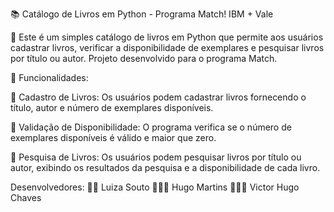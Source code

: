 📚 Catálogo de Livros em Python - Programa Match! IBM + Vale

📙 Este é um simples catálogo de livros em Python que permite aos usuários cadastrar livros, verificar a disponibilidade de exemplares e pesquisar livros por título ou autor. Projeto desenvolvido para o programa Match.

💠 Funcionalidades:

🔸 Cadastro de Livros: Os usuários podem cadastrar livros fornecendo o título, autor e número de exemplares disponíveis.

🔸 Validação de Disponibilidade: O programa verifica se o número de exemplares disponíveis é válido e maior que zero.

🔸 Pesquisa de Livros: Os usuários podem pesquisar livros por título ou autor, exibindo os resultados da pesquisa e a disponibilidade de cada livro.

Desenvolvedores:
👩🏻 Luiza Souto
🧔🏽‍♀️ Hugo Martins
🧔🏻‍♂️ Victor Hugo Chaves
